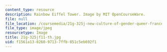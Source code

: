 ```yaml
---
content_type: resource
description: Rainbow Eiffel Tower. Image by MIT OpenCourseWare.
file: null
file_location: /coursemedia/21g-325j-new-culture-of-gender-queer-france-fall-2011/f1561a13026097137ffb851c5eb692f1_21g-325jf11-th.jpg
file_type: image/jpeg
resourcetype: Image
title: 21g-325jf11-th.jpg
uid: f1561a13-0260-9713-7ffb-851c5eb692f1
---
```

